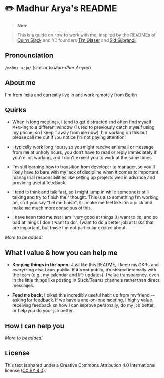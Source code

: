 
# ✏️ Madhur Arya's README

  

> **Note**

> This is a guide on how to work with me, inspired by the READMEs of [Quinn Slack](https://handbook.sourcegraph.com/team/ceo/) and YC founders [Tim Glaser](https://posthog.com/handbook/company/team/tim-glaser) and [Sid Sijbrandij](https://about.gitlab.com/handbook/ceo/).


## Pronounciation  


`/mʌðʊɾ aɾjɑ/` (similar to _Maa-dhur Ar-yaa_)

## About me  

I'm from India and currently live in and work remotely from Berlin

## Quirks  

- When in long meetings, I tend to get distracted and often find myself <kbd>⌘</kbd>+<kbd>↹</kbd>-ing to a different window (I used to previously catch myself using my phone, so I keep it away from me now). I'm working on this but please call me out if you notice I'm not paying attention.

- I typically work long hours, so you might receive an email or message from me at unholy hours; you don't have to read or reply immediately if you're not working, and I don't expect you to work at the same times.

- I'm still learning how to transition from developer to manager, so you'll likely have to bare with my lack of discipline when it comes to important managerial responsibilities like setting up projects well in advance and providing useful feedback.

- I tend to think and talk fast, so I might jump in while someone is still talking and try to finish their thought. This is also something I'm working on, so if you say "Let me finish", it'll make me feel like I'm a prick and make me much more conscious of this.

- I have been told me that I am "very good at things \[I] want to do, and so bad at things I don't want to do". I want to do a better job at tasks that are important, but those I'm not particular excited about.

_More to be added!_

  
## What I value & how you can help me

- **Keeping things in the open:** Just like this README, I keep my OKRs and everything else I can, public. If it's not public, it's shared internally with the team (e.g., my calendar and life updates). I value transparency, even in the little things like posting in Slack/Teams channels rather than direct messages.

- **Feed me back:** I piked this incredibly useful habit up from my friend -- asking for feedback. If we have a one-on-one meeting, I highly value receiving feedback on how I can improve personally, do my job better, or help you do your job better.

  
## How I can help you

_More to be added!_

  
## License

This text is shared under a Creative Commons Attribution 4.0 International license ([CC BY 4.0](./LICENSE)).
